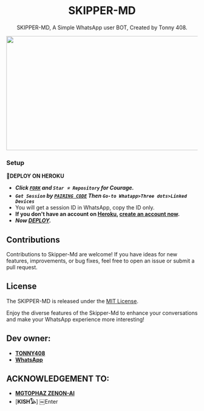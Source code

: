 <h1 align="center"> SKIPPER-MD </h1>
<p align="center"> SKIPPER-MD, A Simple WhatsApp user BOT, Created by Tonny 408.
</p>



<img src="https://telegra.ph/file/a631aa36f6d9dfbe722e8.jpg" width="700" height="300"/>


### Setup

**📌DEPLOY ON HEROKU**
   - ***Click [`FORK`](https://github.com/Tonny408/Skipper-Md/fork) and `Star ⭐ Repository` for Courage.***
   - ***`Get Session` by [`PAIRING CODE`](https://skipper-md-session.onrender.com/) Then `Go-to Whatapp>Three dots>Linked Devices`***
   - You will get a session ID in WhatsApp, copy the ID only.
   - **If you don't have an account on [Heroku](https://signup.heroku.com/), [create an account now](https://signup.heroku.com/).**
   - ***Now [DEPLOY](https://dashboard.heroku.com/new?template=https://github.com/Tonny408/Skipper-Md).***


## Contributions

Contributions to Skipper-Md are welcome! If you have ideas for new features, improvements, or bug fixes, feel free to open an issue or submit a pull request.

## License

The SKIPPER-MD is released under the [MIT License](https://opensource.org/licenses/MIT).

Enjoy the diverse features of the Skipper-Md  to enhance your conversations and make your WhatsApp experience more interesting!

## Dev owner:
- [**TONNY408**](https://instagram.com/homabayian)
- [**WhatsApp**](https://wa.me/254798780465)

## ACKNOWLEDGEMENT TO: 

- [**MGTOPHAZ ZENON-AI**](https://wa.me/254705243111)
- [**KISH𓅃**]
￼Enter
